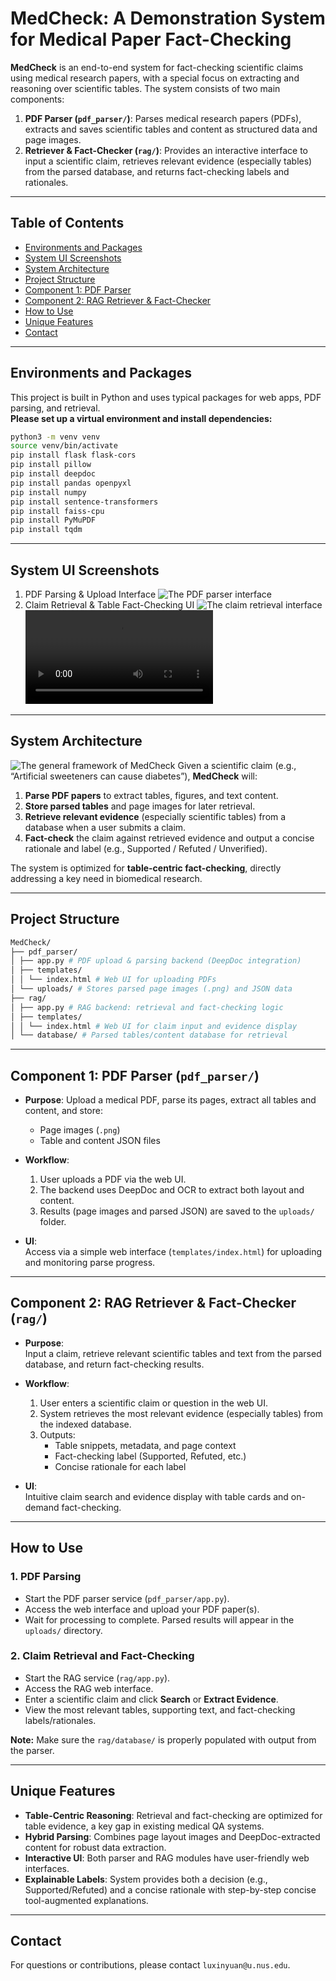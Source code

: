 # MedCheck: A Demonstration System for Medical Paper Fact-Checking

**MedCheck** is an end-to-end system for fact-checking scientific claims using medical research papers, with a special focus on extracting and reasoning over scientific tables. The system consists of two main components:

1. **PDF Parser (`pdf_parser/`)**: Parses medical research papers (PDFs), extracts and saves scientific tables and content as structured data and page images.
2. **Retriever & Fact-Checker (`rag/`)**: Provides an interactive interface to input a scientific claim, retrieves relevant evidence (especially tables) from the parsed database, and returns fact-checking labels and rationales.

---

## Table of Contents

- [Environments and Packages](#environments-and-packages)
- [System UI Screenshots](#system-ui-screenshots)
- [System Architecture](#system-architecture)
- [Project Structure](#project-structure)
- [Component 1: PDF Parser](#component-1-pdf-parser)
- [Component 2: RAG Retriever & Fact-Checker](#component-2-rag-retriever--fact-checker)
- [How to Use](#how-to-use)
- [Unique Features](#unique-features)
- [Contact](#contact)

---

## Environments and Packages

This project is built in Python and uses typical packages for web apps, PDF parsing, and retrieval.  
**Please set up a virtual environment and install dependencies:**

```bash
python3 -m venv venv
source venv/bin/activate
pip install flask flask-cors
pip install pillow
pip install deepdoc
pip install pandas openpyxl
pip install numpy
pip install sentence-transformers
pip install faiss-cpu
pip install PyMuPDF
pip install tqdm
```

---

## System UI Screenshots
1. PDF Parsing & Upload Interface
![The PDF parser interface](./parser.png)
2. Claim Retrieval & Table Fact-Checking UI
![The claim retrieval interface](./medcheck_ui.png)
![The final fact-checking results](./medcheck_demo.mp4)

---

## System Architecture

![The general framework of MedCheck](./framework.png)
Given a scientific claim (e.g., “Artificial sweeteners can cause diabetes”), **MedCheck** will:

1. **Parse PDF papers** to extract tables, figures, and text content.
2. **Store parsed tables** and page images for later retrieval.
3. **Retrieve relevant evidence** (especially scientific tables) from a database when a user submits a claim.
4. **Fact-check** the claim against retrieved evidence and output a concise rationale and label (e.g., Supported / Refuted / Unverified).

The system is optimized for **table-centric fact-checking**, directly addressing a key need in biomedical research.

---

## Project Structure
```bash
MedCheck/
├── pdf_parser/
│ ├── app.py # PDF upload & parsing backend (DeepDoc integration)
│ ├── templates/
│ │ └── index.html # Web UI for uploading PDFs
│ └── uploads/ # Stores parsed page images (.png) and JSON data
├── rag/
│ ├── app.py # RAG backend: retrieval and fact-checking logic
│ ├── templates/
│ │ └── index.html # Web UI for claim input and evidence display
│ └── database/ # Parsed tables/content database for retrieval
```

---

## Component 1: PDF Parser (`pdf_parser/`)

- **Purpose**: Upload a medical PDF, parse its pages, extract all tables and content, and store:
  - Page images (`.png`)
  - Table and content JSON files

- **Workflow**:
  1. User uploads a PDF via the web UI.
  2. The backend uses DeepDoc and OCR to extract both layout and content.
  3. Results (page images and parsed JSON) are saved to the `uploads/` folder.

- **UI**:  
  Access via a simple web interface (`templates/index.html`) for uploading and monitoring parse progress.

---

## Component 2: RAG Retriever & Fact-Checker (`rag/`)

- **Purpose**:  
  Input a claim, retrieve relevant scientific tables and text from the parsed database, and return fact-checking results.

- **Workflow**:
  1. User enters a scientific claim or question in the web UI.
  2. System retrieves the most relevant evidence (especially tables) from the indexed database.
  3. Outputs:
     - Table snippets, metadata, and page context
     - Fact-checking label (Supported, Refuted, etc.)
     - Concise rationale for each label

- **UI**:  
  Intuitive claim search and evidence display with table cards and on-demand fact-checking.

---

## How to Use

### 1. PDF Parsing

- Start the PDF parser service (`pdf_parser/app.py`).
- Access the web interface and upload your PDF paper(s).
- Wait for processing to complete. Parsed results will appear in the `uploads/` directory.

### 2. Claim Retrieval and Fact-Checking

- Start the RAG service (`rag/app.py`).
- Access the RAG web interface.
- Enter a scientific claim and click **Search** or **Extract Evidence**.
- View the most relevant tables, supporting text, and fact-checking labels/rationales.

**Note:** Make sure the `rag/database/` is properly populated with output from the parser.

---

## Unique Features

- **Table-Centric Reasoning**: Retrieval and fact-checking are optimized for table evidence, a key gap in existing medical QA systems.
- **Hybrid Parsing**: Combines page layout images and DeepDoc-extracted content for robust data extraction.
- **Interactive UI**: Both parser and RAG modules have user-friendly web interfaces.
- **Explainable Labels**: System provides both a decision (e.g., Supported/Refuted) and a concise rationale with step-by-step concise tool-augmented explanations.

---

## Contact

For questions or contributions, please contact `luxinyuan@u.nus.edu`.



